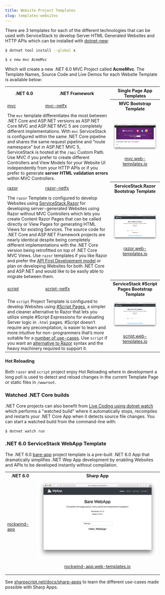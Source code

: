 ```yaml
---
title: Website Project Templates
slug: templates-websites
---
```


There are 3 templates for each of the different technologies that can be used with ServiceStack to develop Server HTML Generated Websites and HTTP APIs which can be installed with [dotnet-new](/dotnet-new): 

```bash
$ dotnet tool install --global x 
```

```bash
$ x new mvc AcmeMvc
```

Which will create a new .NET 6.0 MVC Project called **AcmeMvc**. The Template Names, Source Code and Live Demos for each Website Template is available below:

<table class="table tpl">
<tr>
    <th>.NET 6.0</th>
    <th>.NET Framework</th>
    <th>Single Page App Templates</th>
</tr>
<tr>
    <td><a href="https://github.com/NetCoreTemplates/mvc">mvc</a></td>
    <td><a href="https://github.com/NetFrameworkTemplates/mvc-netfx">mvc-netfx</a></td>
    <th align="center">
        MVC Bootstrap Template
    </th>
</tr>
<tr>
    <td class="tpl-desc" colspan="2">
        The <code class="highlighter-rouge">mvc</code> template differentiates the most between .NET Core and ASP.NET versions as ASP.NET Core MVC and ASP.NET MVC 5 are completely different implementations. With <code class="highlighter-rouge">mvc</code> ServiceStack is configured within the same .NET Core pipeline and shares the same request pipeline and “route namespace” but in ASP.NET MVC 5, ServiceStack is hosted at the <code class="highlighter-rouge">/api</code> Custom Path. Use MVC if you prefer to create different Controllers and View Models for your Website UI independently from your HTTP APIs or if you prefer to generate <strong>server HTML validation errors</strong> within MVC Controllers.
    </td>
    <td align="center">
        <a href="http://mvc.web-templates.io"><img src="https://raw.githubusercontent.com/ServiceStack/Assets/master/csharp-templates/mvc.png" width="450" /></a>
        <p><a href="http://mvc.web-templates.io">mvc.web-templates.io</a></p>
    </td>
</tr>
<tr>
    <td><a href="https://github.com/NetCoreTemplates/razor">razor</a></td>
    <td><a href="https://github.com/NetFrameworkTemplates/razor-netfx">razor-netfx</a></td>
    <th align="center">
        ServiceStack.Razor Bootstrap Template
    </th>
</tr>
<tr>
    <td class="tpl-desc" colspan="2">
        The <code class="highlighter-rouge">razor</code> Template is configured to develop Websites using <a href="http://razor.servicestack.net">ServiceStack.Razor</a> for developing server-generated Websites using Razor without MVC Controllers which lets you create Content Razor Pages that can be called directly or View Pages for generating HTML Views for existing Services. The source code for .NET Core and ASP.NET Framework projects are nearly identical despite being completely different implementations with the .NET Core version being retrofitted on top of .NET Core MVC Views. Use <code class="highlighter-rouge">razor</code> templates if you like Razor and prefer the <a href="/api-first-development">API First Development model</a> or plan on developing Websites for both .NET Core and ASP.NET and would like to be easily able to migrate between them.
    </td>
    <td align="center">
        <a href="http://razor.web-templates.io"><img src="https://raw.githubusercontent.com/ServiceStack/Assets/master/csharp-templates/razor.png" width="450" /></a>
        <p><a href="http://razor.web-templates.io">razor.web-templates.io</a></p>
    </td>
</tr>
<tr>
    <td><a href="https://github.com/NetCoreTemplates/script">script</a></td>
    <td><a href="https://github.com/NetFrameworkTemplates/script-netfx">script-netfx</a></td>
    <th align="center">
        ServiceStack #Script Pages Bootstrap Template
    </th>
</tr>
<tr>
    <td class="tpl-desc" colspan="2">
        The <code class="highlighter-rouge">script</code> Project Template is configured to develop Websites using <a href="https://sharpscript.net/docs/sharp-pages">#Script Pages</a>, a simpler and cleaner alternative to Razor that lets you utilize simple #Script Expressions for evaluating Server logic in <code class="highlighter-rouge">.html</code> pages. #Script doesn’t require any precompilation, is easier to learn and more intuitive for non-programmers that’s more suitable for a <a href="https://sharpscript.net/usecases/">number of use-cases</a>. Use <code class="highlighter-rouge">script</code> if you want an <a href="/releases/v4_5_14#why-templates">alternative to Razor</a> syntax and the heavy machinery required to support it.
    </td>
    <td align="center">
        <a href="http://script.web-templates.io"><img src="https://raw.githubusercontent.com/ServiceStack/Assets/master/csharp-templates/templates.png" width="450" /></a>
        <p><a href="http://script.web-templates.io">script.web-templates.io</a></p>
    </td>
</tr>
</table>

#### Hot Reloading

Both `razor` and `script` project enjoy Hot Reloading where in development a long poll is used to detect and reload changes in the current Template Page or static files in `/wwwroot`.

### Watched .NET Core builds

.NET Core projects can also benefit from [Live Coding using dotnet watch](https://dotnetcoretutorials.com/2017/01/31/live-coding-net-core-using-dotnet-watch/) which performs a "watched build" where it automatically stops, recompiles and restarts your .NET Core App when it detects source file changes. You can start a watched build from the command-line with:

```bash
$ dotnet watch run
```

### .NET 6.0 ServiceStack WebApp Template

The .NET 6.0 [bare-app](https://github.com/NetCoreTemplates/bare-app) project template is a pre-built .NET 6.0 App that dramatically simplifies .NET Wep App development by enabling Websites and APIs to be developed instantly without compilation.

<table class="table">
<tr>
    <th>.NET 6.0</th>
    <th>Sharp App</th>
</tr>
<tr>
    <td><a href="https://github.com/NetCoreTemplates/rockwind-app">rockwind-app</a></td>
    <td align="center">
        <a href="http://rockwind-app.web-templates.io/"><img src="https://raw.githubusercontent.com/ServiceStack/Assets/master/csharp-templates/bare-app.png" width="650" /></a>
        <p><a href="http://rockwind-app.web-templates.io/">rockwind-app.web-templates.io</a></p>
    </td>
</tr>
</table>

See [sharpscript.net/docs/sharp-apps](https://sharpscript.net/docs/sharp-apps) to learn the different use-cases made possible with Sharp Apps.
